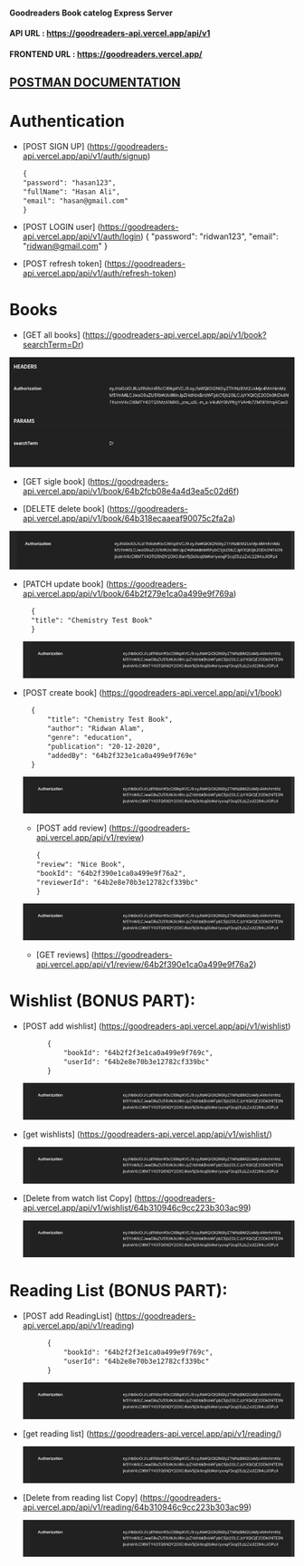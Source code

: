 #### Goodreaders Book catelog Express Server

#### API URL : https://goodreaders-api.vercel.app/api/v1

#### FRONTEND URL : https://goodreaders.vercel.app/

## [POSTMAN DOCUMENTATION](https://documenter.getpostman.com/view/15074292/2s946fdsdf)

# Authentication

- [POST SIGN UP] (https://goodreaders-api.vercel.app/api/v1/auth/signup)

      {
      "password": "hasan123",
      "fullName": "Hasan Ali",
      "email": "hasan@gmail.com"
      }

- [POST LOGIN user] (https://goodreaders-api.vercel.app/api/v1/auth/login)
  {
  "password": "ridwan123",
  "email": "ridwan@gmail.com"
  }

- [POST refresh token] (https://goodreaders-api.vercel.app/api/v1/auth/refresh-token)

# Books

- [GET all books] (https://goodreaders-api.vercel.app/api/v1/book?searchTerm=Dr)

![Headers](./.ss/all_books_header.png)

- [GET sigle book] (https://goodreaders-api.vercel.app/api/v1/book/64b2fcb08e4a4d3ea5c02d6f)

- [DELETE delete book] (https://goodreaders-api.vercel.app/api/v1/book/64b318ecaaeaf90075c2fa2a)

![HEADERs](./.ss/auth_header.png)

- [PATCH update book] (https://goodreaders-api.vercel.app/api/v1/book/64b2f279e1ca0a499e9f769a)

      	{
      	"title": "Chemistry Test Book"
      	}

  ![HEADERs](./.ss/auth_header.png)

- [POST create book] (https://goodreaders-api.vercel.app/api/v1/book)

      	{
      		"title": "Chemistry Test Book",
      		"author": "Ridwan Alam",
      		"genre": "education",
      		"publication": "20-12-2020",
      		"addedBy": "64b2f323e1ca0a499e9f769e"
      	}

  ![HEADERs](./.ss/auth_header.png)

  - [POST add review] (https://goodreaders-api.vercel.app/api/v1/review)

        {
        "review": "Nice Book",
        "bookId": "64b2f390e1ca0a499e9f76a2",
        "reviewerId": "64b2e8e70b3e12782cf339bc"
        }

  ![HEADERs](./.ss/auth_header.png)

  - [GET reviews] (https://goodreaders-api.vercel.app/api/v1/review/64b2f390e1ca0a499e9f76a2)

# Wishlist (BONUS PART):

- [POST add wishlist] (https://goodreaders-api.vercel.app/api/v1/wishlist)

      		{
      			"bookId": "64b2f2f3e1ca0a499e9f769c",
      			"userId": "64b2e8e70b3e12782cf339bc"
      		}

  ![HEADERs](./.ss/auth_header.png)

- [get wishlists] (https://goodreaders-api.vercel.app/api/v1/wishlist/)

  ![HEADERs](./.ss/auth_header.png)

- [Delete from watch list Copy] (https://goodreaders-api.vercel.app/api/v1/wishlist/64b310946c9cc223b303ac99)

  ![HEADERs](./.ss/auth_header.png)

# Reading List (BONUS PART):

- [POST add ReadingList] (https://goodreaders-api.vercel.app/api/v1/reading)

      		{
      			"bookId": "64b2f2f3e1ca0a499e9f769c",
      			"userId": "64b2e8e70b3e12782cf339bc"
      		}

  ![HEADERs](./.ss/auth_header.png)

- [get reading list] (https://goodreaders-api.vercel.app/api/v1/reading/)

  ![HEADERs](./.ss/auth_header.png)

- [Delete from reading list Copy] (https://goodreaders-api.vercel.app/api/v1/reading/64b310946c9cc223b303ac99)

  ![HEADERs](./.ss/auth_header.png)
